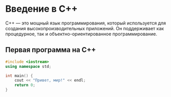 # Введение в C++

C++ — это мощный язык программирования, который используется для создания высокопроизводительных приложений. Он поддерживает как процедурное, так и объектно-ориентированное программирование.

## Первая программа на C++

```cpp
#include <iostream>
using namespace std;

int main() {
    cout << "Привет, мир!" << endl;
    return 0;
}